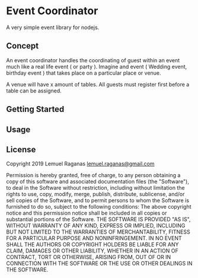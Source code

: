 # Event Coordinator

A very simple event library for nodejs.

## Concept

An event coordinator handles the coordinating of guest within an event much like a real life event ( or party ). 
Imagine and event ( Wedding event, birthday event ) that takes place on a particular place or venue.

A venue will have x amount of tables. All guests must register first before a table can be assigned.

## Getting Started

## Usage

## License

Copyright 2019 Lemuel Raganas <lemuel.raganas@gmail.com>

Permission is hereby granted, free of charge, to any person obtaining a copy of this software and associated documentation files (the "Software"), to deal in the Software without restriction, including without limitation the rights to use, copy, modify, merge, publish, distribute, sublicense, and/or sell copies of the Software, and to permit persons to whom the Software is furnished to do so, subject to the following conditions:
The above copyright notice and this permission notice shall be included in all copies or substantial portions of the Software.
THE SOFTWARE IS PROVIDED "AS IS", WITHOUT WARRANTY OF ANY KIND, EXPRESS OR IMPLIED, INCLUDING BUT NOT LIMITED TO THE WARRANTIES OF MERCHANTABILITY, FITNESS FOR A PARTICULAR PURPOSE AND NONINFRINGEMENT. IN NO EVENT SHALL THE AUTHORS OR COPYRIGHT HOLDERS BE LIABLE FOR ANY CLAIM, DAMAGES OR OTHER LIABILITY, WHETHER IN AN ACTION OF CONTRACT, TORT OR OTHERWISE, ARISING FROM, OUT OF OR IN CONNECTION WITH THE SOFTWARE OR THE USE OR OTHER DEALINGS IN THE SOFTWARE.